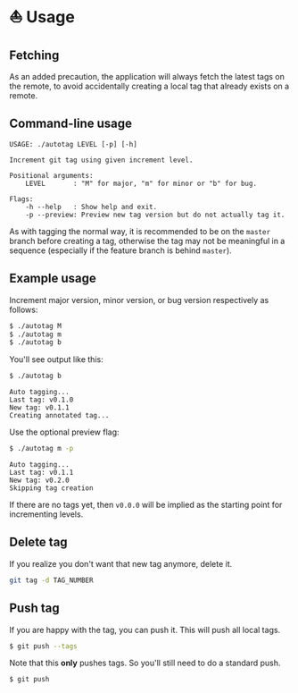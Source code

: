# ⛵ Usage


## Fetching

As an added precaution, the application will always fetch the latest tags on the remote, to avoid accidentally creating a local tag that already exists on a remote.

## Command-line usage

```
USAGE: ./autotag LEVEL [-p] [-h]

Increment git tag using given increment level.

Positional arguments:
    LEVEL       : "M" for major, "m" for minor or "b" for bug.

Flags:
    -h --help   : Show help and exit.
    -p --preview: Preview new tag version but do not actually tag it.
```

As with tagging the normal way, it is recommended to be on the `master` branch before creating a tag, otherwise the tag may not be meaningful in a sequence (especially if the feature branch is behind `master`).


## Example usage

Increment major version, minor version, or bug version respectively as follows:

```bash
$ ./autotag M
$ ./autotag m
$ ./autotag b
```

You'll see output like this:

```sh
$ ./autotag b
```
```
Auto tagging...
Last tag: v0.1.0
New tag: v0.1.1
Creating annotated tag...
```

Use the optional preview flag:

```sh
$ ./autotag m -p
```
```
Auto tagging...
Last tag: v0.1.1
New tag: v0.2.0
Skipping tag creation
```

If there are no tags yet, then `v0.0.0` will be implied as the starting point for incrementing levels.


## Delete tag

If you realize you don't want that new tag anymore, delete it.

```sh
git tag -d TAG_NUMBER
```


## Push tag

If you are happy with the tag, you can push it. This will push all local tags.

```sh
$ git push --tags
```

Note that this **only** pushes tags. So you'll still need to do a standard push.

```sh
$ git push
```
